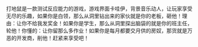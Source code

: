 打地鼠是一款测试反应能力的游戏，游戏界面卡哇伊，背景音乐动人，让玩家享受无尽的乐趣，如果你是白领，那么从洞里钻出来的家伙就是你的老板，砸他！理由：让你不给我发奖金！如果你是学生，那么从洞里探出脑袋的就是你的班主任，轮他！你懂的：让你留那么多作业！如果你是每月都要交月供的房奴，那货就是万恶的开发商，削他！赶紧来享受吧！
